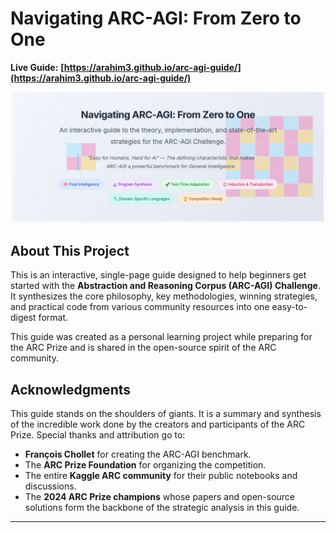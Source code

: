 # Navigating ARC-AGI: From Zero to One

**Live Guide:** **[https://arahim3.github.io/arc-agi-guide/](https://arahim3.github.io/arc-agi-guide/)**

<a href="https://arahim3.github.io/arc-agi-guide/">
  <img src="./arc-agi-guide-her-ss.png" alt="ARC-AGI Guide Screenshot" style="max-width: 100%;">
</a>

## About This Project

This is an interactive, single-page guide designed to help beginners get started with the **Abstraction and Reasoning Corpus (ARC-AGI) Challenge**. It synthesizes the core philosophy, key methodologies, winning strategies, and practical code from various community resources into one easy-to-digest format.

This guide was created as a personal learning project while preparing for the ARC Prize and is shared in the open-source spirit of the ARC community.

## Acknowledgments

This guide stands on the shoulders of giants. It is a summary and synthesis of the incredible work done by the creators and participants of the ARC Prize. Special thanks and attribution go to:

* **François Chollet** for creating the ARC-AGI benchmark.
* The **ARC Prize Foundation** for organizing the competition.
* The entire **Kaggle ARC community** for their public notebooks and discussions.
* The **2024 ARC Prize champions** whose papers and open-source solutions form the backbone of the strategic analysis in this guide.

---